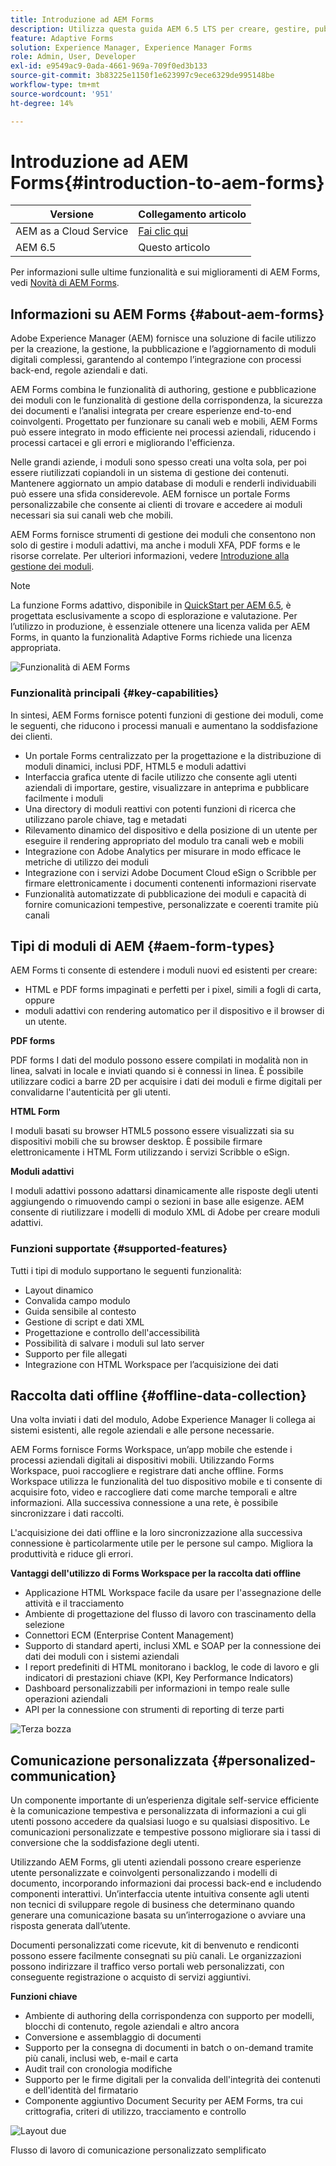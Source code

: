 ```yaml
---
title: Introduzione ad AEM Forms
description: Utilizza questa guida AEM 6.5 LTS per creare, gestire, pubblicare e aggiornare moduli digitali. Trova le guide all’installazione, l’aggiornamento e la configurazione di tali moduli e scopri come creare moduli adattivi.
feature: Adaptive Forms
solution: Experience Manager, Experience Manager Forms
role: Admin, User, Developer
exl-id: e9549ac9-0ada-4661-969a-709f0ed3b133
source-git-commit: 3b83225e1150f1e623997c9ece6329de995148be
workflow-type: tm+mt
source-wordcount: '951'
ht-degree: 14%

---
```


# Introduzione ad AEM Forms{#introduction-to-aem-forms}

| Versione | Collegamento articolo |
| -------- | ---------------------------- |
| AEM as a Cloud Service | [Fai clic qui](https://experienceleague.adobe.com/docs/experience-manager-cloud-service/content/forms/forms-overview/home.html) |
| AEM 6.5 | Questo articolo |

Per informazioni sulle ultime funzionalità e sui miglioramenti di AEM Forms, vedi [Novità di AEM Forms](../../forms/using/whats-new.md).

## Informazioni su AEM Forms {#about-aem-forms}

Adobe Experience Manager (AEM) fornisce una soluzione di facile utilizzo per la creazione, la gestione, la pubblicazione e l’aggiornamento di moduli digitali complessi, garantendo al contempo l’integrazione con processi back-end, regole aziendali e dati.

AEM Forms combina le funzionalità di authoring, gestione e pubblicazione dei moduli con le funzionalità di gestione della corrispondenza, la sicurezza dei documenti e l’analisi integrata per creare esperienze end-to-end coinvolgenti. Progettato per funzionare su canali web e mobili, AEM Forms può essere integrato in modo efficiente nei processi aziendali, riducendo i processi cartacei e gli errori e migliorando l&#39;efficienza.

Nelle grandi aziende, i moduli sono spesso creati una volta sola, per poi essere riutilizzati copiandoli in un sistema di gestione dei contenuti. Mantenere aggiornato un ampio database di moduli e renderli individuabili può essere una sfida considerevole. AEM fornisce un portale Forms personalizzabile che consente ai clienti di trovare e accedere ai moduli necessari sia sui canali web che mobili.

AEM Forms fornisce strumenti di gestione dei moduli che consentono non solo di gestire i moduli adattivi, ma anche i moduli XFA, PDF forms e le risorse correlate. Per ulteriori informazioni, vedere [Introduzione alla gestione dei moduli](../../forms/using/introduction-managing-forms.md).

>[!NOTE]
>
>La funzione Forms adattivo, disponibile in [QuickStart per AEM 6.5](https://experienceleague.adobe.com/docs/experience-manager-65-lts/deploying/deploying/deploy.html), è progettata esclusivamente a scopo di esplorazione e valutazione. Per l’utilizzo in produzione, è essenziale ottenere una licenza valida per AEM Forms, in quanto la funzionalità Adaptive Forms richiede una licenza appropriata.

![Funzionalità di AEM Forms](do-not-localize/4th-draft-updated.gif)

### Funzionalità principali {#key-capabilities}

In sintesi, AEM Forms fornisce potenti funzioni di gestione dei moduli, come le seguenti, che riducono i processi manuali e aumentano la soddisfazione dei clienti.

* Un portale Forms centralizzato per la progettazione e la distribuzione di moduli dinamici, inclusi PDF, HTML5 e moduli adattivi
* Interfaccia grafica utente di facile utilizzo che consente agli utenti aziendali di importare, gestire, visualizzare in anteprima e pubblicare facilmente i moduli
* Una directory di moduli reattivi con potenti funzioni di ricerca che utilizzano parole chiave, tag e metadati
* Rilevamento dinamico del dispositivo e della posizione di un utente per eseguire il rendering appropriato del modulo tra canali web e mobili
* Integrazione con Adobe Analytics per misurare in modo efficace le metriche di utilizzo dei moduli
* Integrazione con i servizi Adobe Document Cloud eSign o Scribble per firmare elettronicamente i documenti contenenti informazioni riservate
* Funzionalità automatizzate di pubblicazione dei moduli e capacità di fornire comunicazioni tempestive, personalizzate e coerenti tramite più canali

## Tipi di moduli di AEM {#aem-form-types}

AEM Forms ti consente di estendere i moduli nuovi ed esistenti per creare:

* HTML e PDF forms impaginati e perfetti per i pixel, simili a fogli di carta, oppure
* moduli adattivi con rendering automatico per il dispositivo e il browser di un utente.

**PDF forms**

PDF forms I dati del modulo possono essere compilati in modalità non in linea, salvati in locale e inviati quando si è connessi in linea. È possibile utilizzare codici a barre 2D per acquisire i dati dei moduli e firme digitali per convalidarne l&#39;autenticità per gli utenti.

**HTML Form**

I moduli basati su browser HTML5 possono essere visualizzati sia su dispositivi mobili che su browser desktop. È possibile firmare elettronicamente i HTML Form utilizzando i servizi Scribble o eSign.

**Moduli adattivi**

I moduli adattivi possono adattarsi dinamicamente alle risposte degli utenti aggiungendo o rimuovendo campi o sezioni in base alle esigenze. AEM consente di riutilizzare i modelli di modulo XML di Adobe per creare moduli adattivi.

### Funzioni supportate {#supported-features}

Tutti i tipi di modulo supportano le seguenti funzionalità:

* Layout dinamico
* Convalida campo modulo
* Guida sensibile al contesto
* Gestione di script e dati XML
* Progettazione e controllo dell&#39;accessibilità
* Possibilità di salvare i moduli sul lato server
* Supporto per file allegati
* Integrazione con HTML Workspace per l’acquisizione dei dati

## Raccolta dati offline {#offline-data-collection}

Una volta inviati i dati del modulo, Adobe Experience Manager li collega ai sistemi esistenti, alle regole aziendali e alle persone necessarie.

AEM Forms fornisce Forms Workspace, un’app mobile che estende i processi aziendali digitali ai dispositivi mobili. Utilizzando Forms Workspace, puoi raccogliere e registrare dati anche offline. Forms Workspace utilizza le funzionalità del tuo dispositivo mobile e ti consente di acquisire foto, video e raccogliere dati come marche temporali e altre informazioni. Alla successiva connessione a una rete, è possibile sincronizzare i dati raccolti.

L&#39;acquisizione dei dati offline e la loro sincronizzazione alla successiva connessione è particolarmente utile per le persone sul campo. Migliora la produttività e riduce gli errori.

**Vantaggi dell&#39;utilizzo di Forms Workspace per la raccolta dati offline**

* Applicazione HTML Workspace facile da usare per l&#39;assegnazione delle attività e il tracciamento
* Ambiente di progettazione del flusso di lavoro con trascinamento della selezione
* Connettori ECM (Enterprise Content Management)
* Supporto di standard aperti, inclusi XML e SOAP per la connessione dei dati dei moduli con i sistemi aziendali
* I report predefiniti di HTML monitorano i backlog, le code di lavoro e gli indicatori di prestazioni chiave (KPI, Key Performance Indicators)
* Dashboard personalizzabili per informazioni in tempo reale sulle operazioni aziendali
* API per la connessione con strumenti di reporting di terze parti

![Terza bozza](do-not-localize/3rd-draft.gif)

## Comunicazione personalizzata {#personalized-communication}

Un componente importante di un’esperienza digitale self-service efficiente è la comunicazione tempestiva e personalizzata di informazioni a cui gli utenti possono accedere da qualsiasi luogo e su qualsiasi dispositivo. Le comunicazioni personalizzate e tempestive possono migliorare sia i tassi di conversione che la soddisfazione degli utenti.

Utilizzando AEM Forms, gli utenti aziendali possono creare esperienze utente personalizzate e coinvolgenti personalizzando i modelli di documento, incorporando informazioni dai processi back-end e includendo componenti interattivi. Un’interfaccia utente intuitiva consente agli utenti non tecnici di sviluppare regole di business che determinano quando generare una comunicazione basata su un’interrogazione o avviare una risposta generata dall’utente.

Documenti personalizzati come ricevute, kit di benvenuto e rendiconti possono essere facilmente consegnati su più canali. Le organizzazioni possono indirizzare il traffico verso portali web personalizzati, con conseguente registrazione o acquisto di servizi aggiuntivi.

**Funzioni chiave**

* Ambiente di authoring della corrispondenza con supporto per modelli, blocchi di contenuto, regole aziendali e altro ancora
* Conversione e assemblaggio di documenti
* Supporto per la consegna di documenti in batch o on-demand tramite più canali, inclusi web, e-mail e carta
* Audit trail con cronologia modifiche
* Supporto per le firme digitali per la convalida dell&#39;integrità dei contenuti e dell&#39;identità del firmatario
* Componente aggiuntivo Document Security per AEM Forms, tra cui crittografia, criteri di utilizzo, tracciamento e controllo

![Layout due](do-not-localize/layout-02.png)

Flusso di lavoro di comunicazione personalizzato semplificato
